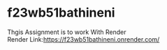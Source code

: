 # f23wb51bathineni
Thgis Assignment is to work With Render<br>
Render Link:https://f23wb51bathineni.onrender.com/

